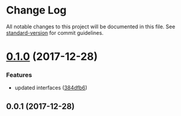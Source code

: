 # Change Log

All notable changes to this project will be documented in this file. See [standard-version](https://github.com/conventional-changelog/standard-version) for commit guidelines.

<a name="0.1.0"></a>
# [0.1.0](https://github.com/ArminTamzarian/aenigma/compare/v0.0.1...v0.1.0) (2017-12-28)


### Features

* updated interfaces ([384dfb6](https://github.com/ArminTamzarian/aenigma/commit/384dfb6))



<a name="0.0.1"></a>
## 0.0.1 (2017-12-28)
